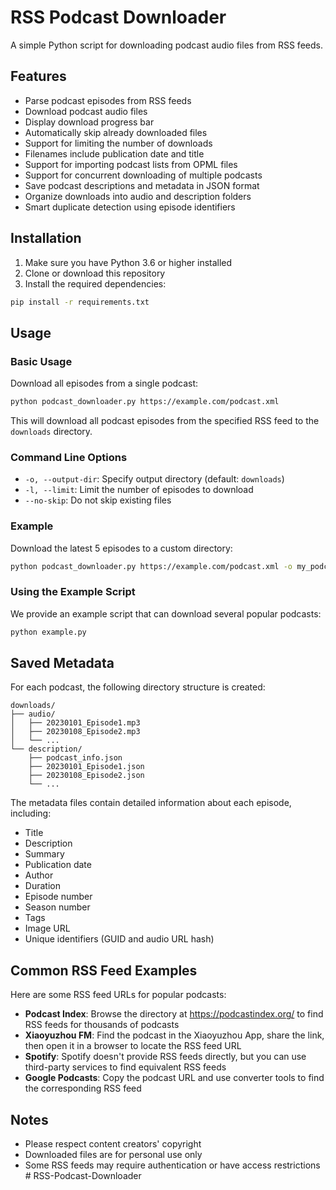 # RSS Podcast Downloader

A simple Python script for downloading podcast audio files from RSS feeds.

## Features

- Parse podcast episodes from RSS feeds
- Download podcast audio files
- Display download progress bar
- Automatically skip already downloaded files
- Support for limiting the number of downloads
- Filenames include publication date and title
- Support for importing podcast lists from OPML files
- Support for concurrent downloading of multiple podcasts
- Save podcast descriptions and metadata in JSON format
- Organize downloads into audio and description folders
- Smart duplicate detection using episode identifiers

## Installation

1. Make sure you have Python 3.6 or higher installed
2. Clone or download this repository
3. Install the required dependencies:

```bash
pip install -r requirements.txt
```

## Usage

### Basic Usage

Download all episodes from a single podcast:

```bash
python podcast_downloader.py https://example.com/podcast.xml
```

This will download all podcast episodes from the specified RSS feed to the `downloads` directory.

### Command Line Options

- `-o, --output-dir`: Specify output directory (default: `downloads`)
- `-l, --limit`: Limit the number of episodes to download
- `--no-skip`: Do not skip existing files

### Example

Download the latest 5 episodes to a custom directory:

```bash
python podcast_downloader.py https://example.com/podcast.xml -o my_podcasts -l 5
```

### Using the Example Script

We provide an example script that can download several popular podcasts:

```bash
python example.py
```


## Saved Metadata

For each podcast, the following directory structure is created:

```
downloads/
├── audio/
│   ├── 20230101_Episode1.mp3
│   ├── 20230108_Episode2.mp3
│   └── ...
└── description/
    ├── podcast_info.json
    ├── 20230101_Episode1.json
    ├── 20230108_Episode2.json
    └── ...
```

The metadata files contain detailed information about each episode, including:
- Title
- Description
- Summary
- Publication date
- Author
- Duration
- Episode number
- Season number
- Tags
- Image URL
- Unique identifiers (GUID and audio URL hash)

## Common RSS Feed Examples

Here are some RSS feed URLs for popular podcasts:



- **Podcast Index**: Browse the directory at https://podcastindex.org/ to find RSS feeds for thousands of podcasts
- **Xiaoyuzhou FM**: Find the podcast in the Xiaoyuzhou App, share the link, then open it in a browser to locate the RSS feed URL
- **Spotify**: Spotify doesn't provide RSS feeds directly, but you can use third-party services to find equivalent RSS feeds
- **Google Podcasts**: Copy the podcast URL and use converter tools to find the corresponding RSS feed

## Notes

- Please respect content creators' copyright
- Downloaded files are for personal use only
- Some RSS feeds may require authentication or have access restrictions # RSS-Podcast-Downloader
